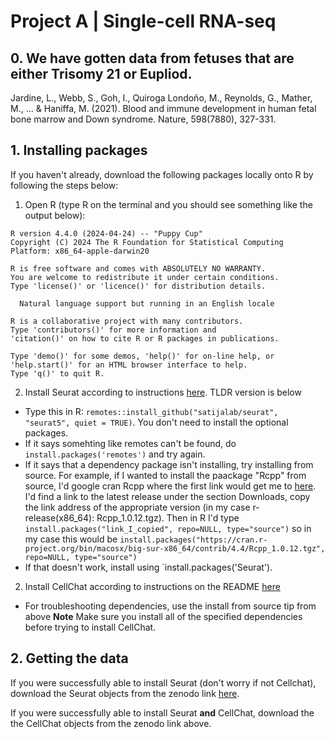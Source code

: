 # Project A | Single-cell RNA-seq

## 0. We have gotten data from fetuses that are either Trisomy 21 or Eupliod. 

Jardine, L., Webb, S., Goh, I., Quiroga Londoño, M., Reynolds, G., Mather, M., ... & Haniffa, M. (2021). Blood and immune development in human fetal bone marrow and Down syndrome. Nature, 598(7880), 327-331.



## 1. Installing packages
If you haven't already, download the following packages locally onto R by following the steps below:

1. Open R (type R on the terminal and you should see something like the output below):
```
R version 4.4.0 (2024-04-24) -- "Puppy Cup"
Copyright (C) 2024 The R Foundation for Statistical Computing
Platform: x86_64-apple-darwin20

R is free software and comes with ABSOLUTELY NO WARRANTY.
You are welcome to redistribute it under certain conditions.
Type 'license()' or 'licence()' for distribution details.

  Natural language support but running in an English locale

R is a collaborative project with many contributors.
Type 'contributors()' for more information and
'citation()' on how to cite R or R packages in publications.

Type 'demo()' for some demos, 'help()' for on-line help, or
'help.start()' for an HTML browser interface to help.
Type 'q()' to quit R.

```

2. Install Seurat according to instructions [here](https://satijalab.org/seurat/articles/install.html). TLDR version is below
*  Type this in R: `remotes::install_github("satijalab/seurat", "seurat5", quiet = TRUE)`. You don't need to install the optional packages. 
* If it says somehting like remotes can't be found, do `install.packages('remotes')` and try again. 
* If it says that a dependency package isn't installing, try installing from source. For example, if I wanted to install the paackage "Rcpp" from source, I'd google cran Rcpp where the first link would get me to [here](https://cran.r-project.org/web/packages/Rcpp/index.html). I'd find a link to the latest release under the section Downloads, copy the link address of the appropriate version (in my case r-release(x86_64): Rcpp_1.0.12.tgz). Then in R I'd type `install.packages("link_I_copied", repo=NULL, type="source")` so in my case this would be `install.packages("https://cran.r-project.org/bin/macosx/big-sur-x86_64/contrib/4.4/Rcpp_1.0.12.tgz", repo=NULL, type="source")`
* If that doesn't work, install using `install.packages('Seurat').

2. Install CellChat according to instructions on the README [here](https://github.com/jinworks/CellChat)
* For troubleshooting dependencies, use the install from source tip from above
**Note** Make sure you install all of the specified dependencies before trying to install CellChat. 

## 2. Getting the data
If you were successfully able to install Seurat (don't worry if not Cellchat), download the Seurat objects from the zenodo link [here](https://zenodo.org/records/12725642).

If you were successfully able to install Seurat **and** CellChat, download the the CellChat objects from the zenodo link above. 
